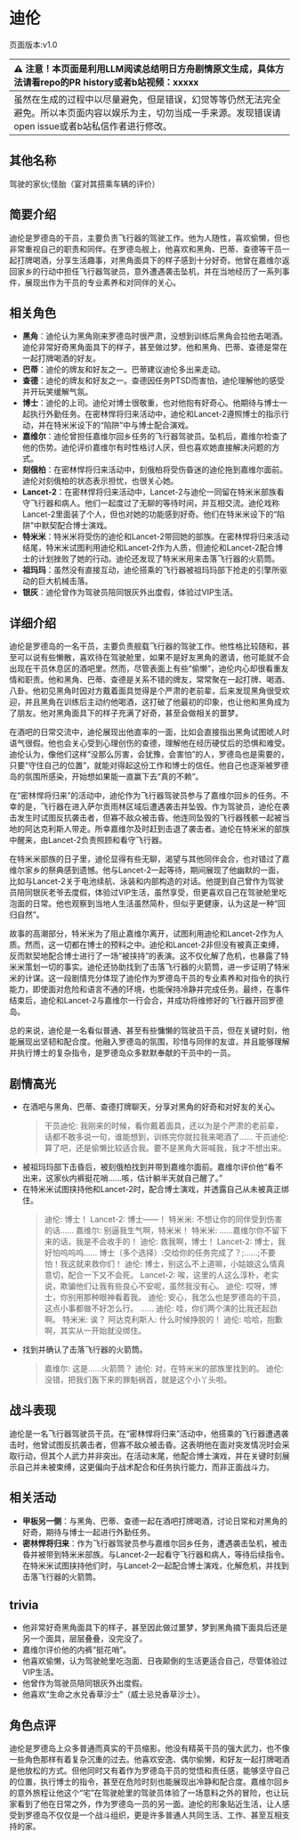 # 迪伦
页面版本:v1.0
 

| :warning: 注意！本页面是利用LLM阅读总结明日方舟剧情原文生成，具体方法请看repo的PR history或者b站视频：xxxxx           |
|:----------------------------|
| 虽然在生成的过程中以尽量避免，但是错误，幻觉等等仍然无法完全避免。所以本页面内容以娱乐为主，切勿当成一手来源。发现错误请open issue或者b站私信作者进行修改。|



## 其他名称
驾驶的家伙;怪胎（宴对其搭乘车辆的评价）
## 简要介绍
迪伦是罗德岛的干员，主要负责飞行器的驾驶工作。他为人随性，喜欢偷懒，但也非常重视自己的职责和同伴。在罗德岛舰上，他喜欢和黑角、巴蒂、查德等干员一起打牌喝酒，分享生活趣事，对黑角面具下的样子感到十分好奇。他曾在嘉维尔返回家乡的行动中担任飞行器驾驶员，意外遭遇袭击坠机，并在当地经历了一系列事件，展现出作为干员的专业素养和对同伴的关心。
## 相关角色
-   **黑角**：迪伦认为黑角刚来罗德岛时很严肃，没想到训练后黑角会拉他去喝酒。迪伦非常好奇黑角面具下的样子，甚至做过梦。他和黑角、巴蒂、查德是常在一起打牌喝酒的好友。
-   **巴蒂**：迪伦的牌友和好友之一。巴蒂建议迪伦多出来走动。
-   **查德**：迪伦的牌友和好友之一。查德因任务PTSD而害怕，迪伦理解他的感受并开玩笑缓解气氛。
-   **博士**：迪伦的上司。迪伦对博士很敬重，也对他抱有好奇心。他期待与博士一起执行外勤任务。在密林悍将归来活动中，迪伦和Lancet-2遵照博士的指示行动，并在特米米设下的“陷阱”中与博士配合演戏。
-   **嘉维尔**：迪伦曾担任嘉维尔回乡任务的飞行器驾驶员。坠机后，嘉维尔检查了他的伤势。迪伦评价嘉维尔有时性格讨人厌，但也喜欢她直接解决问题的方式。
-   **刻俄柏**：在密林悍将归来活动中，刻俄柏将受伤昏迷的迪伦拖到嘉维尔面前。迪伦对刻俄柏的状态表示担忧，也很关心她。
-   **Lancet-2**：在密林悍将归来活动中，Lancet-2与迪伦一同留在特米米部族看守飞行器和病人。他们一起度过了无聊的等待时间，并互相交流。迪伦戏称Lancet-2里面装了个人，但也对她的功能感到好奇。他们在特米米设下的“陷阱”中默契配合博士演戏。
-   **特米米**：特米米将受伤的迪伦和Lancet-2带回她的部族。在密林悍将归来活动结尾，特米米试图利用迪伦和Lancet-2作为人质，但迪伦和Lancet-2配合博士的计划挫败了她的行动。迪伦还发现了特米米用来击落飞行器的火箭筒。
-   **祖玛玛**：虽然没有直接互动，迪伦搭乘的飞行器被祖玛玛部下抢走的引擎所驱动的巨大机械击落。
-   **银灰**：迪伦曾作为驾驶员陪同银灰外出度假，体验过VIP生活。
## 详细介绍
迪伦是罗德岛的一名干员，主要负责舰载飞行器的驾驶工作。他性格比较随和，甚至可以说有些懒散，喜欢待在驾驶舱里，如果不是好友黑角的邀请，他可能就不会出现在干员休息区的酒吧里。然而，尽管表面上有些“偷懒”，迪伦内心却很看重友情和职责。他和黑角、巴蒂、查德是关系不错的牌友，常常聚在一起打牌、喝酒、八卦。他初见黑角时因对方戴着面具觉得是个严肃的老前辈，后来发现黑角很受欢迎，并且黑角在训练后主动约他喝酒，这打破了他最初的印象，也让他和黑角成为了朋友。他对黑角面具下的样子充满了好奇，甚至会做相关的噩梦。

在酒吧的日常交流中，迪伦展现出他直率的一面，比如会直接指出黑角试图唬人时语气很假。他也会关心受到心理创伤的查德，理解他在经历硬仗后的恐惧和难受。迪伦认为，像他们这样“没那么厉害，会犹豫，会害怕”的人，罗德岛也是需要的，只要“守住自己的位置”，就能对得起这份工作和博士的信任。他自己也逐渐被罗德岛的氛围所感染，开始想如果能一直赢下去“真的不赖”。

在“密林悍将归来”的活动中，迪伦作为飞行器驾驶员参与了嘉维尔回乡的任务。不幸的是，飞行器在进入萨尔贡雨林区域后遭遇袭击并坠毁。作为驾驶员，迪伦在袭击发生时试图反抗袭击者，但寡不敌众被击昏。他连同坠毁的飞行器残骸一起被当地的阿达克利斯人带走。所幸嘉维尔及时赶到击退了袭击者。迪伦在特米米的部族中醒来，由Lancet-2负责照顾和看守飞行器。

在特米米部族的日子里，迪伦显得有些无聊，渴望与其他同伴会合，也对错过了嘉维尔家乡的祭典感到遗憾。他与Lancet-2一起等待，期间展现了他幽默的一面，比如与Lancet-2关于电池续航、泳装和内部构造的对话。他提到自己曾作为驾驶员陪同银灰老爷去度假，体验过VIP生活，虽然享受，但更喜欢自己在驾驶舱里吃泡面的日常。他也观察到当地人生活虽然简朴，但似乎更健康，认为这是一种“回归自然”。

故事的高潮部分，特米米为了阻止嘉维尔离开，试图利用迪伦和Lancet-2作为人质。然而，这一切都在博士的预料之中。迪伦和Lancet-2非但没有被真正束缚，反而默契地配合博士进行了一场“被挟持”的表演。这不仅化解了危机，也暴露了特米米策划一切的事实。迪伦还协助找到了击落飞行器的火箭筒，进一步证明了特米米的计谋。这一段剧情充分体现了迪伦作为罗德岛干员的专业素养和对指令的执行能力，即使面对危险和语言不通的环境，也能保持冷静并完成任务。最终，在事件结束后，迪伦和Lancet-2与嘉维尔一行会合，并成功将维修好的飞行器开回罗德岛。

总的来说，迪伦是一名看似普通、甚至有些慵懒的驾驶员干员，但在关键时刻，他能展现出坚韧和配合度。他融入罗德岛的氛围，珍惜与同伴的友谊，并且能够理解并执行博士的复杂指令，是罗德岛众多默默奉献的干员中的一员。
## 剧情高光
-   在酒吧与黑角、巴蒂、查德打牌聊天，分享对黑角的好奇和对好友的关心。
    > 干员迪伦: 我刚来的时候，看你戴着面具，还以为是个严肃的老前辈，话都不敢多说一句，谁能想到，训练完你就拉我来喝酒了......
    > 干员迪伦: 算了吧，还是偷懒比较适合我。要不是黑角大哥喊我，我才不想出来。
-   被祖玛玛部下击昏后，被刻俄柏找到并带到嘉维尔面前。嘉维尔评价他“看不出来，这家伙内裤挺花哨......咳，估计躺半天就自己醒了。”
-   在特米米试图挟持他和Lancet-2时，配合博士演戏，并透露自己从未被真正绑住。
    > 迪伦: 博士！
    > Lancet-2: 博士——！
    > 特米米: 不想让你的同伴受到伤害的话......
    > 嘉维尔: 别逼我生气啊，特米米！
    > 特米米: ......嘉维尔你不留下来的话，我是不会收手的！
    > 迪伦: 救我啊，博士！
    > Lancet-2: 博士，我好怕呜呜呜......
    > 博士（多个选择）:交给你的任务完成了？;......;不要怕！我这就来救你们！
    > 迪伦: 博士，别这么不上道嘛，小姑娘这么情真意切，配合一下又不会死。
    > Lancet-2: 唉，这里的人这么淳朴，老实说，欺骗他们让我有些良心不安呢，虽然我没有心。
    > 迪伦: 哎呀，博士，你别用那种眼神看着我。
    > 迪伦: 安心，我怎么也是罗德岛的干员，这点小事都做不好怎么行。
    > ......
    > 迪伦: 哇，你们两个演的比我还起劲啊。
    > 特米米: 诶？
    > 阿达克利斯人: 什么时候挣脱的！
    > 迪伦: 哈哈，抱歉啊，其实从一开始就没绑住。
-   找到并确认了击落飞行器的火箭筒。
    > 嘉维尔: 这是......火箭筒？
    > 迪伦: 对，在特米米的部族里找到的。
    > 迪伦: 没错，把我们轰下来的罪魁祸首，就是这个小丫头啦。
## 战斗表现
迪伦是一名飞行器驾驶员干员。在“密林悍将归来”活动中，他搭乘的飞行器遭遇袭击时，他曾试图反抗袭击者，但寡不敌众被击昏。这表明他在面对突发情况时会采取行动，但其个人武力并非突出。在活动末尾，他配合博士演戏，并在关键时刻展示自己并未被束缚，这更偏向于战术配合和任务执行能力，而非正面战斗力。
## 相关活动
-   **甲板另一侧**：与黑角、巴蒂、查德一起在酒吧打牌喝酒，讨论日常和对黑角的好奇，期待与博士一起进行外勤任务。
-   **密林悍将归来**：作为飞行器驾驶员参与嘉维尔回乡任务，遭遇袭击坠机，被击昏并被带到特米米部族。与Lancet-2一起看守飞行器和病人，等待后续指令。在特米米试图挟持他们时，与Lancet-2一起配合博士演戏，化解危机，并找到击落飞行器的火箭筒。
## trivia
*   他非常好奇黑角面具下的样子，甚至因此做过噩梦，梦到黑角摘下面具后还是另一个面具，层层叠叠，没完没了。
*   嘉维尔评价他的内裤“挺花哨”。
*   他喜欢偷懒，认为驾驶舱里吃泡面、日夜颠倒的生活更适合自己，尽管体验过VIP生活。
*   他曾作为驾驶员陪同银灰外出度假。
*   他喜欢“生命之水兑香草沙士”（威士忌兑香草沙士）。
## 角色点评
迪伦是罗德岛上众多普通而真实的干员缩影。他没有精英干员的强大武力，也不像一些角色那样有着复杂沉重的过去。他喜欢安逸、偶尔偷懒，和好友一起打牌喝酒是他放松的方式。但他同时又有着作为罗德岛干员的觉悟和责任感，能够坚守自己的位置，执行博士的指令，甚至在危险时刻也能展现出冷静和配合度。嘉维尔回乡的意外旅程让他这个“宅”在驾驶舱里的驾驶员体验了一场意料之外的冒险，也让玩家看到了他在日常之外，作为罗德岛一员的另一面。迪伦的形象贴近生活，让人感受到罗德岛不仅仅是一个战斗组织，更是许多普通人共同生活、工作、甚至互相支持的家。